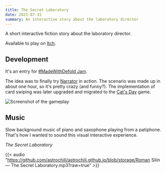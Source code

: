```yaml
---
title: The Secret Laboratory
date: 2021-07-31
summary: An interactive story about the laboratory director
---
```


A short interactive fiction story about the laboratory director.

Available to play on [Itch](https://astrochili.itch.io/the-secret-laboratory).

## Development

It's an entry for [#MadeWithDefold Jam](https://itch.io/jam/madewithdefold-jam/rate/717048).

The idea was to finally try [Narrator](/projects/narrator) in action. The scenario was made up in about one hour, so it's pretty crazy (and funny?). The implementation of card swiping was later upgraded and migrated to the [Cat's Day](/projects/catsday) game.

![Screenshot of the gameplay](thesecretlaboratory.jpg)

## Music

Slow background music of piano and saxophone playing from a patiphone. That's how I wanted to sound this visual interactive experience.

*The Secret Laboratory*

{{< audio "https://github.com/astrochili/astrochili.github.io/blob/storage/Roman Silin — The Secret Laboratory.mp3?raw=true" >}}
